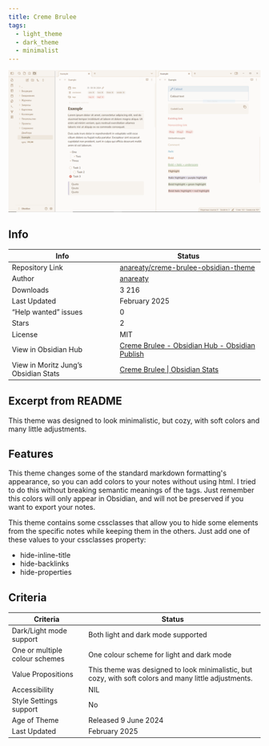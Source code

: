 ```yaml
---
title: Creme Brulee
tags:
  - light_theme
  - dark_theme
  - minimalist
---
```


<img src="https://raw.githubusercontent.com/anareaty/creme-brulee-obsidian-theme/refs/heads/master/screenshots/creme-brulee-theme.png">

## Info

|Info|Status|
|---|---|
|Repository Link|[anareaty/creme-brulee-obsidian-theme](https://github.com/anareaty/creme-brulee-obsidian-theme)|
|Author|[anareaty](https://github.com/anareaty)|
|Downloads|3 216|
|Last Updated|February 2025|
|“Help wanted” issues|0|
|Stars|2|
|License|MIT|
|View in Obsidian Hub|[Creme Brulee \- Obsidian Hub \- Obsidian Publish](https://publish.obsidian.md/hub/02+-+Community+Expansions/02.05+All+Community+Expansions/Themes/Creme+Brulee)|
|View in Moritz Jung’s Obsidian Stats|[Creme Brulee \| Obsidian Stats](https://www.moritzjung.dev/obsidian-stats/themes/creme-brulee/)|

## Excerpt from README

This theme was designed to look minimalistic, but cozy,
with soft colors and many little adjustments.

## Features

This theme changes some of the standard markdown formatting's appearance, so you
can add colors to your notes without using html. I tried to do this without
breaking semantic meanings of the tags. Just remember this colors will only appear
in Obsidian, and will not be preserved if you want to export your notes.

This theme contains some cssclasses that allow you to hide some elements from
the specific notes while keeping them in the others. Just add one of these
values to your cssclasses property:

- hide-inline-title
- hide-backlinks
- hide-properties

## Criteria

|Criteria|Status|
|---|---|
|Dark/Light mode support|Both light and dark mode supported|
|One or multiple colour schemes|One colour scheme for light and dark mode|
|Value Propositions|This theme was designed to look minimalistic, but cozy, with soft colors and many little adjustments.|
|Accessibility|NIL|
|Style Settings support|No|
|Age of Theme|Released 9 June 2024|
|Last Updated|February 2025|
